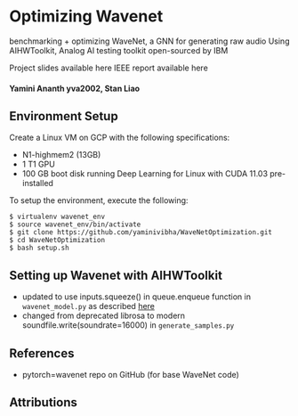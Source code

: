 # Optimizing Wavenet
benchmarking + optimizing WaveNet, a GNN for generating raw audio
Using AIHWToolkit, Analog AI testing toolkit open-sourced by IBM

Project slides available here
IEEE report available here

#### Yamini Ananth yva2002, Stan Liao

## Environment Setup

Create a Linux VM on GCP with the following specifications:
- N1-highmem2 (13GB)
- 1 T1 GPU
- 100 GB boot disk running Deep Learning for Linux with CUDA 11.03 pre-installed

To setup the environment, execute the following:

```
$ virtualenv wavenet_env
$ source wavenet_env/bin/activate
$ git clone https://github.com/yaminivibha/WaveNetOptimization.git
$ cd WaveNetOptimization
$ bash setup.sh
```

## Setting up Wavenet with AIHWToolkit
- updated to use inputs.squeeze() in queue.enqueue function in `wavenet_model.py` as described [here](https://github.com/vincentherrmann/pytorch-wavenet/issues/21)
- changed from deprecated librosa to modern soundfile.write(soundrate=16000) in `generate_samples.py`

## References
- pytorch=wavenet repo on GitHub (for base WaveNet code)


## Attributions
